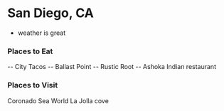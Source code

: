 # San Diego, CA
- weather is great

### Places to Eat
-- City Tacos
-- Ballast Point
-- Rustic Root
-- Ashoka Indian restaurant


### Places to Visit
Coronado
Sea World
La Jolla cove

